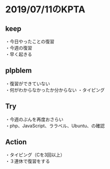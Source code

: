  # 2019/07/11のKPTA
 
 
 ## keep  
 ・今日やったことの復習  
 ・今週の復習  
 ・早く起きる  
 
 ## plpblem  
 ・復習ができていない  
 ・何がわからなかったか分からない
 ・タイピング  
 
 ## Try  
 ・今週のぶんを再度おさらい  
 ・php、JavaScript、ララベル、Ubuntu、の確認  
 
 ## Action   
 ・タイピング（Cを3回以上）  
 ・３連休で復習をする  
